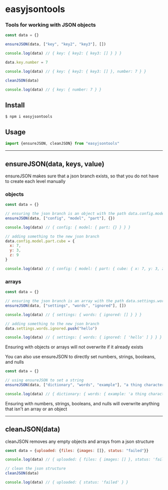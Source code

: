 # easyjsontools

### Tools for working with JSON objects

```js
const data = {}

ensureJSON(data, ["key", "key2", "key3"], [])

console.log(data) // { key: { key2: { key3: [] } } }

data.key.number = 7

console.log(data) // { key: { key2: { key3: [] }, number: 7 } }

cleanJSON(data)

console.log(data) // { key: { number: 7 } }
```

## Install
```console
$ npm i easyjsontools
```

## Usage
```js
import {ensureJSON, cleanJSON} from "easyjsontools"
```

---

## ensureJSON(data, keys, value)

ensureJSON makes sure that a json branch exists, so that you do not have to create each level manually

### objects
```js
const data = {}

// ensuring the json branch is an object with the path data.config.model.part
ensureJSON(data, ["config", "model", "part"], {})

console.log(data) // { config: { model: { part: {} } } }

// adding something to the new json branch
data.config.model.part.cube = {
  x: 7,
  y: 3,
  z: 9
}

console.log(data) // { config: { model: { part: { cube: { x: 7, y: 3, z: 9 } } } } }
```

### arrays
```js
const data = {}

// ensuring the json branch is an array with the path data.settings.words.ignored
ensureJSON(data, ["settings", "words", "ignored"], [])

console.log(data) // { settings: { words: { ignored: [] } } }

// adding something to the new json branch
data.settings.words.ignored.push("hello")

console.log(data) // { settings: { words: { ignored: [ 'hello' ] } } }
```

Ensuring with objects or arrays will not overwrite if it already exists

You can also use ensureJSON to directly set numbers, strings, booleans, and nulls

```js
const data = {}

// using ensureJSON to set a string
ensureJSON(data, ["dictionary", "words", "example"], "a thing characteristic of its kind or illustrating a general rule.")

console.log(data) // { dictionary: { words: { example: 'a thing characteristic of its kind or illustrating a general rule.' } } }
```

Ensuring with numbers, strings, booleans, and nulls will overwrite anything that isn't an array or an object

---

## cleanJSON(data)

cleanJSON removes any empty objects and arrays from a json structure

```js
const data = {uploaded: {files: {images: []}, status: "failed"}}

console.log(data) // { uploaded: { files: { images: [] }, status: 'failed' } }

// clean the json structure
cleanJSON(data)

console.log(data) // { uploaded: { status: 'failed' } }
```